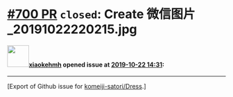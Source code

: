 # [\#700 PR](https://github.com/komeiji-satori/Dress/pull/700) `closed`: Create 微信图片_20191022220215.jpg

#### <img src="https://avatars.githubusercontent.com/u/25608431?v=4" width="50">[xiaokehmh](https://github.com/xiaokehmh) opened issue at [2019-10-22 14:31](https://github.com/komeiji-satori/Dress/pull/700):






-------------------------------------------------------------------------------



[Export of Github issue for [komeiji-satori/Dress](https://github.com/komeiji-satori/Dress).]
